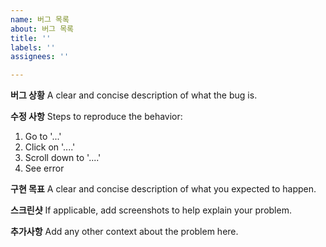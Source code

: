 ```yaml
---
name: 버그 목록
about: 버그 목록
title: ''
labels: ''
assignees: ''

---
```


**버그 상황**
A clear and concise description of what the bug is.

**수정 사항**
Steps to reproduce the behavior:
1. Go to '...'
2. Click on '....'
3. Scroll down to '....'
4. See error

**구현 목표**
A clear and concise description of what you expected to happen.

**스크린샷**
If applicable, add screenshots to help explain your problem.

**추가사항**
Add any other context about the problem here.
